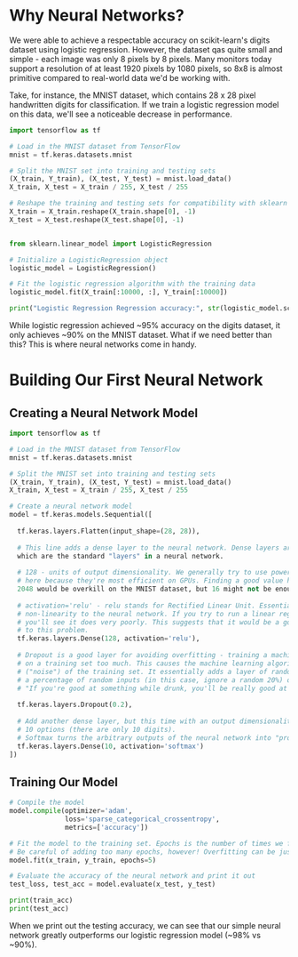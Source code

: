 # Why Neural Networks?
We were able to achieve a respectable accuracy on scikit-learn's digits dataset using logistic regression. However, the dataset qas quite small and simple - each image was only 8 pixels by 8 pixels. Many monitors today support a resolution of at least 1920 pixels by 1080 pixels, so 8x8 is almost primitive compared to real-world data we'd be working with.

Take, for instance, the MNIST dataset, which contains 28 x 28 pixel handwritten digits for classification. If we train a logistic regression model on this data, we'll see a noticeable decrease in performance. 
```python
import tensorflow as tf

# Load in the MNIST dataset from TensorFlow
mnist = tf.keras.datasets.mnist

# Split the MNIST set into training and testing sets
(X_train, Y_train), (X_test, Y_test) = mnist.load_data()
X_train, X_test = X_train / 255, X_test / 255

# Reshape the training and testing sets for compatibility with sklearn's LogisticRegression()
X_train = X_train.reshape(X_train.shape[0], -1)
X_test = X_test.reshape(X_test.shape[0], -1)


from sklearn.linear_model import LogisticRegression

# Initialize a LogisticRegression object
logistic_model = LogisticRegression()

# Fit the logistic regression algorithm with the training data
logistic_model.fit(X_train[:10000, :], Y_train[:10000])

print("Logistic Regression Regression accuracy:", str(logistic_model.score(X_test, Y_test) * 100) + "%")
```

While logistic regression achieved ~95% accuracy on the digits dataset, it only achieves ~90% on the MNIST dataset. What if we need better than this? This is where neural networks come in handy. 

# Building Our First Neural Network
## Creating a Neural Network Model
```python
import tensorflow as tf

# Load in the MNIST dataset from TensorFlow
mnist = tf.keras.datasets.mnist

# Split the MNIST set into training and testing sets
(X_train, Y_train), (X_test, Y_test) = mnist.load_data()
X_train, X_test = X_train / 255, X_test / 255

# Create a neural network model
model = tf.keras.models.Sequential([
   
  tf.keras.layers.Flatten(input_shape=(28, 28)),
  
  # This line adds a dense layer to the neural network. Dense layers are fully connected layers, 
  which are the standard "layers" in a neural network.
 
  # 128 - units of output dimensionality. We generally try to use powers of 2 (64, 128, 256, etc) 
  # here because they're most efficient on GPUs. Finding a good value here is important - 
  2048 would be overkill on the MNIST dataset, but 16 might not be enough.
 
  # activation='relu' - relu stands for Rectified Linear Unit. Essentially, this activation adds 
  # non-linearity to the neural network. If you try to run a linear regression model on this dataset, 
  # you'll see it does very poorly. This suggests that it would be a good idea to add some non-linearity 
  # to this problem.
  tf.keras.layers.Dense(128, activation='relu'),
  
  # Dropout is a good layer for avoiding overfitting - training a machine learning algorithm
  # on a training set too much. This causes the machine learning algorithm to notice irrelevant aspects 
  # ("noise") of the training set. It essentially adds a layer of randomness to the neural network by ignoring 
  # a percentage of random inputs (in this case, ignore a random 20%) on each iteration. 
  # "If you're good at something while drunk, you'll be really good at it sober" - Ryan McCormick, 2019
  
  tf.keras.layers.Dropout(0.2),
  
  # Add another dense layer, but this time with an output dimensionality of 10 units because there are only 
  # 10 options (there are only 10 digits).
  # Softmax turns the arbitrary outputs of the neural network into "probabilities".
  tf.keras.layers.Dense(10, activation='softmax')
])
```

## Training Our Model

```python
# Compile the model
model.compile(optimizer='adam',
              loss='sparse_categorical_crossentropy',
              metrics=['accuracy'])

# Fit the model to the training set. Epochs is the number of times we fit the neural network to the training set.
# Be careful of adding too many epochs, however! Overfitting can be just as bad as underfitting.
model.fit(x_train, y_train, epochs=5)

# Evaluate the accuracy of the neural network and print it out
test_loss, test_acc = model.evaluate(x_test, y_test)

print(train_acc)
print(test_acc)
```

When we print out the testing accuracy, we can see that our simple neural network greatly outperforms our logistic regression model (~98% vs ~90%).



